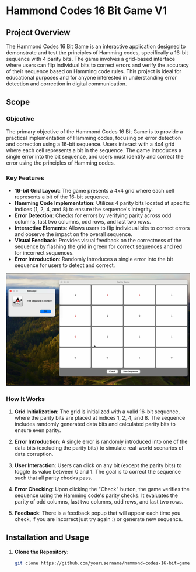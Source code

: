 # Hammond Codes 16 Bit Game V1

## Project Overview

The Hammond Codes 16 Bit Game is an interactive application designed to demonstrate and test the principles of Hamming codes, specifically a 16-bit sequence with 4 parity bits. The game involves a grid-based interface where users can flip individual bits to correct errors and verify the accuracy of their sequence based on Hamming code rules. This project is ideal for educational purposes and for anyone interested in understanding error detection and correction in digital communication.

## Scope

### Objective

The primary objective of the Hammond Codes 16 Bit Game is to provide a practical implementation of Hamming codes, focusing on error detection and correction using a 16-bit sequence. Users interact with a 4x4 grid where each cell represents a bit in the sequence. The game introduces a single error into the bit sequence, and users must identify and correct the error using the principles of Hamming codes.

### Key Features

- **16-bit Grid Layout**: The game presents a 4x4 grid where each cell represents a bit of the 16-bit sequence.
- **Hamming Code Implementation**: Utilizes 4 parity bits located at specific indices (1, 2, 4, and 8) to ensure the sequence's integrity.
- **Error Detection**: Checks for errors by verifying parity across odd columns, last two columns, odd rows, and last two rows.
- **Interactive Elements**: Allows users to flip individual bits to correct errors and observe the impact on the overall sequence.
- **Visual Feedback**: Provides visual feedback on the correctness of the sequence by flashing the grid in green for correct sequences and red for incorrect sequences.
- **Error Introduction**: Randomly introduces a single error into the bit sequence for users to detect and correct.

![Game Screenshot](ss1.jpeg)

### How It Works

1. **Grid Initialization**: The grid is initialized with a valid 16-bit sequence, where the parity bits are placed at indices 1, 2, 4, and 8. The sequence includes randomly generated data bits and calculated parity bits to ensure even parity.

2. **Error Introduction**: A single error is randomly introduced into one of the data bits (excluding the parity bits) to simulate real-world scenarios of data corruption.

3. **User Interaction**: Users can click on any bit (except the parity bits) to toggle its value between 0 and 1. The goal is to correct the sequence such that all parity checks pass.

4. **Error Checking**: Upon clicking the "Check" button, the game verifies the sequence using the Hamming code's parity checks. It evaluates the parity of odd columns, last two columns, odd rows, and last two rows.

5. **Feedback**: There is a feedback popup that will appear each time you check, if you are incorrect just try again :) or generate new sequence.
## Installation and Usage

1. **Clone the Repository**:
   ```bash
   git clone https://github.com/yourusername/hammond-codes-16-bit-game.git
